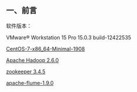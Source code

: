 ##  一、前言

软件版本：

VMware® Workstation 15 Pro 15.0.3 build-12422535

[CentOS-7-x86_64-Minimal-1908](http://mirrors.huaweicloud.com/centos/7.7.1908/isos/x86_64/)

[Apache Hadoop 2.6.0](https://archive.apache.org/dist/hadoop/common/hadoop-2.6.0/)

[zookeeper 3.4.5](https://archive.apache.org/dist/zookeeper/zookeeper-3.4.5/)

[ apache-flume-1.9.0](http://flume.apache.org/download.html)

